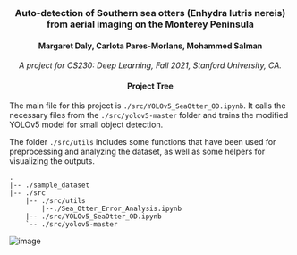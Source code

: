 <div align="center">
<br>
<h3>
Auto-detection of Southern sea otters (Enhydra lutris nereis) from aerial imaging on the Monterey Peninsula
</h3>
<h4>
Margaret Daly, Carlota Pares-Morlans, Mohammed Salman
</h4>
<p>
<i>A project for CS230: Deep Learning, Fall 2021, Stanford University, CA.</i>
</p>
</div>

#### <div align="center">Project Tree</div> 

The main file for this project is ```./src/YOLOv5_SeaOtter_OD.ipynb```. It calls the necessary files from the ```./src/yolov5-master``` folder and trains the modified YOLOv5 model for small object detection. 

The folder ```./src/utils``` includes some functions that have been used for preprocessing and analyzing the dataset, as well as some helpers for visualizing the outputs.
```
.
|-- ./sample_dataset
|-- ./src
    |-- ./src/utils
        |--./Sea_Otter_Error_Analysis.ipynb
    |-- ./src/YOLOv5_SeaOtter_OD.ipynb
    `-- ./src/yolov5-master
```
![image](https://drive.google.com/uc?export=view&id=1EEbkI9olmXfdFyJhhMa0zI9FjgsodNps)
